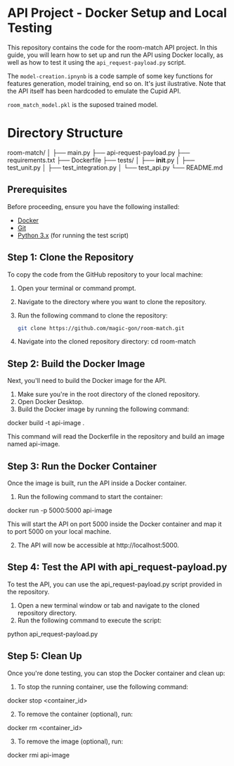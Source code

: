 # API Project - Docker Setup and Local Testing

This repository contains the code for the room-match API project. In this guide, you will learn how to set up and run the API using Docker locally, as well as how to test it using the `api_request-payload.py` script.

The `model-creation.ipnynb` is a code sample of some key functions for features generation, model training, end so on. It's just ilustrative. Note that the API itself has been hardcoded to emulate the Cupid API.

`room_match_model.pkl` is the suposed trained model.

# Directory Structure

room-match/
│
├── main.py
├── api-request-payload.py
├── requirements.txt
├── Dockerfile
├── tests/
│   ├── __init__.py
│   ├── test_unit.py
│   ├── test_integration.py
│   └── test_api.py
└── README.md

## Prerequisites

Before proceeding, ensure you have the following installed:

- [Docker](https://www.docker.com/products/docker-desktop)
- [Git](https://git-scm.com/)
- [Python 3.x](https://www.python.org/downloads/) (for running the test script)

## Step 1: Clone the Repository

To copy the code from the GitHub repository to your local machine:

1. Open your terminal or command prompt.
2. Navigate to the directory where you want to clone the repository.
3. Run the following command to clone the repository:

   ```bash
   git clone https://github.com/magic-gon/room-match.git

4. Navigate into the cloned repository directory:
cd room-match

## Step 2: Build the Docker Image

Next, you'll need to build the Docker image for the API.

1. Make sure you're in the root directory of the cloned repository.
2. Open Docker Desktop.
3. Build the Docker image by running the following command:

docker build -t api-image .

This command will read the Dockerfile in the repository and build an image named api-image.

## Step 3: Run the Docker Container

Once the image is built, run the API inside a Docker container.

1. Run the following command to start the container:

docker run -p 5000:5000 api-image

This will start the API on port 5000 inside the Docker container and map it to port 5000 on your local machine.

2. The API will now be accessible at http://localhost:5000.

## Step 4: Test the API with api_request-payload.py

To test the API, you can use the api_request-payload.py script provided in the repository.

1. Open a new terminal window or tab and navigate to the cloned repository directory.
2. Run the following command to execute the script:

python api_request-payload.py

## Step 5: Clean Up

Once you're done testing, you can stop the Docker container and clean up:

1. To stop the running container, use the following command:

docker stop <container_id>

2. To remove the container (optional), run:

docker rm <container_id>

3. To remove the image (optional), run:

docker rmi api-image